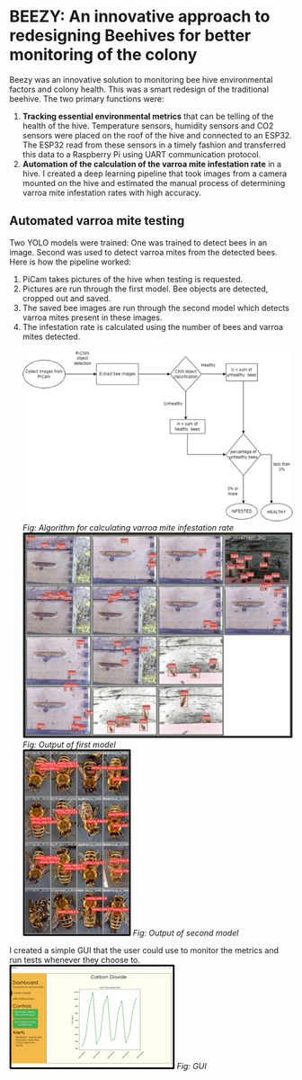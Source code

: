 # BEEZY: An innovative approach to redesigning Beehives for better monitoring of the colony
Beezy was an innovative solution to monitoring bee hive environmental factors and colony health. This was a smart redesign of the traditional beehive. The two primary functions were:<br>
1. **Tracking essential environmental metrics** that can be telling of the health of the hive. Temperature sensors, humidity sensors and CO2 sensors were placed on the roof of the hive and connected to an ESP32. The ESP32 read from these sensors in a timely fashion and transferred this data to a Raspberry Pi using UART communication protocol.
2. **Automation of the calculation of the varroa mite infestation rate** in a hive. I created a deep learning pipeline that took images from a camera mounted on the hive and estimated the manual process of determining varroa mite infestation rates with high accuracy.<br>

## Automated varroa mite testing
Two YOLO models were trained: One was trained to detect bees in an image. Second was used to detect varroa mites from the detected bees. Here is how the pipeline worked:

1. PiCam takes pictures of the hive when testing is requested.
2. Pictures are run through the first model. Bee objects are detected, cropped out and saved.
3. The saved bee images are run through the second model which detects varroa mites present in these images.
4. The infestation rate is calculated using the number of bees and varroa mites detected.<br><br>
![Alt](/algorithm.png)
_Fig: Algorithm for calculating varroa mite infestation rate_ <br>
![Alt](/bee_detection.png)
_Fig: Output of first model_ <br>
![Alt](/Varroa_Mite_detection.jpg)
_Fig: Output of second model_ <br>

I created a simple GUI that the user could use to monitor the metrics and run tests whenever they choose to.
![Alt](/GUI.png)
_Fig: GUI_
